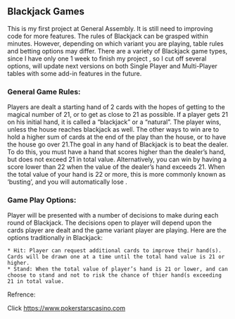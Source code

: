 ## Blackjack Games
  This is my first project at General Assembly. It is still need to improving code for more features. The rules of Blackjack can be grasped within minutes. However, depending on which variant you are playing, table rules and betting options may differ. There are a variety of Blackjack game types, since I have only one 1 week to finish my project , so I cut off several options, will update next versions on both Single Player and Multi-Player tables with some add-in features in the future.

  ### General Game Rules:
  Players are dealt a starting hand of 2 cards with the hopes of getting to the magical number of 21, or to get as close to 21 as possible. If a player gets 21 on his initial hand, it is called a “blackjack” or a “natural”. The player wins, unless the house reaches blackjack as well. The other ways to win are to hold a higher sum of cards at the end of the play than the house, or to have the house go over 21.The goal in any hand of Blackjack is to beat the dealer. To do this, you must have a hand that scores higher than the dealer’s hand, but does not exceed 21 in total value. Alternatively, you can win by having a score lower than 22 when the value of the dealer’s hand exceeds 21. When the total value of your hand is 22 or more, this is more commonly known as ‘busting’, and you will automatically lose .

  ### Game Play Options:
  Player will be presented with a number of decisions to make during each round of Blackjack. The decisions open to player will depend upon the cards player are dealt and the game variant player are playing. Here are the options traditionally in Blackjack:

    * Hit: Player can request additional cards to improve their hand(s). Cards will be drawn one at a time until the total hand value is 21 or higher.
    * Stand: When the total value of player’s hand is 21 or lower, and can choose to stand and not to risk the chance of thier hand(s exceeding 21 in total value.

Refrence:

Click https://www.pokerstarscasino.com

